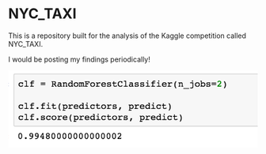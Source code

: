 # NYC_TAXI

This is a repository built for the analysis of the Kaggle competition called NYC_TAXI.

I would be posting my findings periodically!


![](screenshots/Accuracy.png "Model Accuracy")
